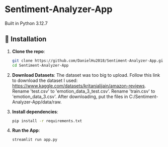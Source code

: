 ﻿# Sentiment-Analyzer-App
Built in Python 3.12.7

## 🔧 Installation

1. **Clone the repo**:
   ```bash
   git clone https://github.com/DanielHu2018/Sentiment-Analyzer-App.git
   cd Sentiment-Analyzer-App
   
2. **Download Datasets**: The dataset was too big to upload. Follow this link to download the dataset I used: https://www.kaggle.com/datasets/kritanjalijain/amazon-reviews. Rename 'test.csv' to 'emotion_data_3_test.csv'. Rename 'train.csv' to 'emotion_data_3.csv'. After downloading, put the files in C:/Sentiment-Analyzer-App/data/raw.
  
4. **Install dependencies**:
   ```bash
   pip install -r requirements.txt

5. **Run the App**:
   ```bash
   streamlit run app.py

